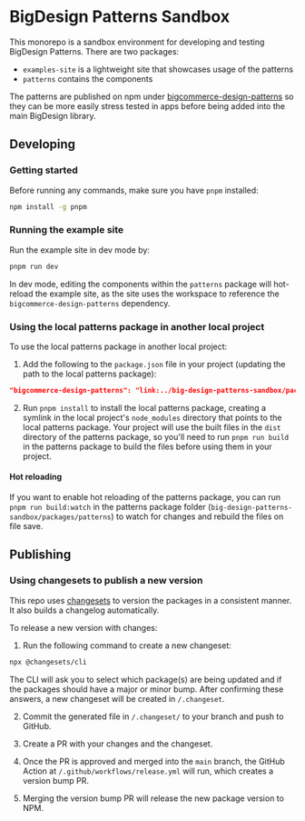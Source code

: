 # BigDesign Patterns Sandbox

This monorepo is a sandbox environment for developing and testing BigDesign Patterns. There are two packages:
- `examples-site` is a lightweight site that showcases usage of the patterns
- `patterns` contains the components

The patterns are published on npm under [bigcommerce-design-patterns](https://www.npmjs.com/package/bigcommerce-design-patterns) so they can be more easily stress tested in apps before being added into the main BigDesign library.

## Developing

### Getting started

Before running any commands, make sure you have `pnpm` installed:

```sh
npm install -g pnpm
```

### Running the example site

Run the example site in dev mode by:
```sh
pnpm run dev
```

In dev mode, editing the components within the `patterns` package will hot-reload the example site, as the site uses the workspace to reference the `bigcommerce-design-patterns` dependency.

### Using the local patterns package in another local project

To use the local patterns package in another local project:

1. Add the following to the `package.json` file in your project (updating the path to the local patterns package):

```json
"bigcommerce-design-patterns": "link:../big-design-patterns-sandbox/packages/patterns",
```

2. Run `pnpm install` to install the local patterns package, creating a symlink in the local project's `node_modules` directory that points to the local patterns package. Your project will use the built files in the `dist` directory of the patterns package, so you'll need to run `pnpm run build` in the patterns package to build the files before using them in your project. 

#### Hot reloading

If you want to enable hot reloading of the patterns package, you can run `pnpm run build:watch` in the patterns package folder (`big-design-patterns-sandbox/packages/patterns`) to watch for changes and rebuild the files on file save.

## Publishing

### Using changesets to publish a new version

This repo uses [changesets](https://github.com/changesets/changesets) to version the packages in a consistent manner. It also builds a changelog automatically.

To release a new version with changes:

1. Run the following command to create a new changeset:
```sh
npx @changesets/cli
```

The CLI will ask you to select which package(s) are being updated and if the packages should have a major or minor bump. After confirming these answers, a new changeset will be created in `/.changeset`.

2. Commit the generated file in `/.changeset/` to your branch and push to GitHub.

3. Create a PR with your changes and the changeset.

4. Once the PR is approved and merged into the `main` branch, the GitHub Action at `/.github/workflows/release.yml` will run, which creates a version bump PR.

5. Merging the version bump PR will release the new package version to NPM.
